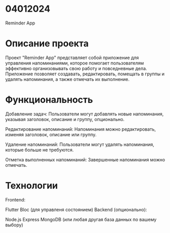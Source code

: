 # 04012024
Reminder App
# Описание проекта
Проект "Reminder App" представляет собой приложение для управления напоминаниями, которое помогает пользователям эффективно организовывать свою работу и повседневные дела. Приложение позволяет создавать, редактировать, помещать в группы и удалять напоминания, а также отмечать их выполнение.
# Функциональность
Добавление задач:
Пользователи могут добавлять новые напоминания, указывая заголовок, описание и группу, опционально.

Редактирование напоминаний:
Напоминания можно редактировать, изменяя заголовок, описание или группу.

Удаление напоминаний:
Пользователи могут удалять напоминания, которые больше не требуются.

Отметка выполненных напоминаний:
Завершенные напоминания можно отмечать.

# Технологии
Frontend:

Flutter
Bloc (для управленя состоянием)
Backend (опционально):

Node.js
Express
MongoDB (или любая другая база данных по вашему выбору)
